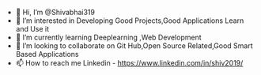 - 👋 Hi, I’m @Shivabhai319
- 👀 I’m interested in Developing Good Projects,Good Applications Learn and Use it 
- 🌱 I’m currently learning Deeplearning ,Web Development 
- 💞️ I’m looking to collaborate on Git Hub,Open Source Related,Good Smart Based Applications
- 📫 How to reach me Linkedin - https://www.linkedin.com/in/shiv2019/

<!---
Shivabhai319/Shivabhai319 is a ✨ special ✨ repository because its `README.md` (this file) appears on your GitHub profile.
You can click the Preview link to take a look at your changes.
--->
